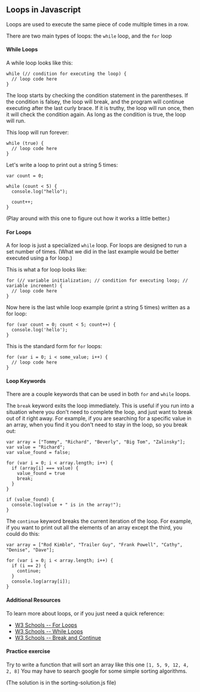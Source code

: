 ## Loops in Javascript

Loops are used to execute the same piece of code multiple times in a row.

There are two main types of loops: the `while` loop, and the `for` loop

#### While Loops

A while loop looks like this:
```
while (// condition for executing the loop) {
  // loop code here
}
```

The loop starts by checking the condition statement in the parentheses. If the condition is falsey, the loop will break, and the program will continue executing after the last curly brace. If it is truthy, the loop will run once, then it will check the condition again. As long as the condition is true, the loop will run.

This loop will run forever:
```
while (true) {
  // loop code here
}
```

Let's write a loop to print out a string 5 times:
```
var count = 0;

while (count < 5) {
  console.log("hello");
  
  count++;
}
```

(Play around with this one to figure out how it works a little better.)

#### For Loops

A for loop is just a specialized `while` loop. For loops are designed to run a set number of times. (What we did in the last example would be better executed using a for loop.)

This is what a for loop looks like:
```
for (// variable initialization; // condition for executing loop; // variable increment) {
  // loop code here
}
```

Now here is the last while loop example (print a string 5 times) written as a for loop:
```
for (var count = 0; count < 5; count++) {
  console.log('hello');
}
```

This is the standard form for `for` loops:
```
for (var i = 0; i < some_value; i++) {
  // loop code here
}
```

#### Loop Keywords

There are a couple keywords that can be used in both `for` and `while` loops.

The `break` keyword exits the loop immediately. This is useful if you run into a situation where you don't need to complete the loop, and just want to break out of it right away. For example, if you are searching for a specific value in an array, when you find it you don't need to stay in the loop, so you break out:
```
var array = ["Tommy", "Richard", "Beverly", "Big Tom", "Zalinsky"];
var value = "Richard";
var value_found = false;

for (var i = 0; i < array.length; i++) {
  if (array[i] === value) {
    value_found = true
    break;
  }
}

if (value_found) {
  console.log(value + " is in the array!");
}
```

The `continue` keyword breaks the current iteration of the loop. For example, if you want to print out all the elements of an array except the third, you could do this:
```
var array = ["Rod Kimble", "Trailer Guy", "Frank Powell", "Cathy", "Denise", "Dave"];

for (var i = 0; i < array.length; i++) {
  if (i == 2) {
    continue;
  }
  console.log(array[i]);
}
```


#### Additional Resources

To learn more about loops, or if you just need a quick reference:
- [W3 Schools -- For Loops](http://www.w3schools.com/js/js_loop_for.asp)
- [W3 Schools -- While Loops](http://www.w3schools.com/js/js_loop_while.asp)
- [W3 Schools -- Break and Continue](http://www.w3schools.com/js/js_break.asp)

#### Practice exercise

Try to write a function that will sort an array like this one `[1, 5, 9, 12, 4, 2, 8]`
You may have to search google for some simple sorting algorithms.

(The solution is in the sorting-solution.js file)
